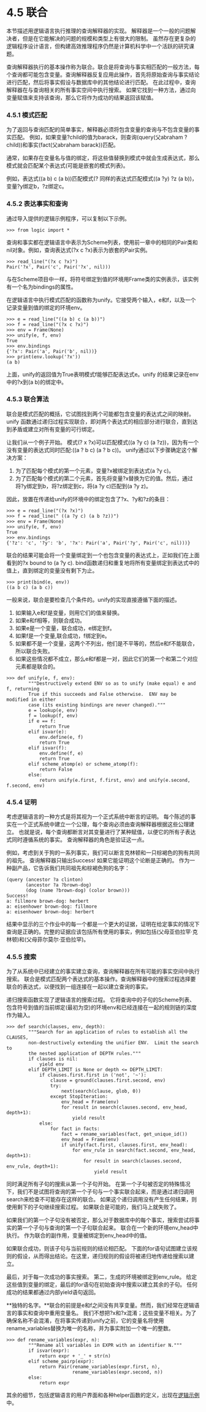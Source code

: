 # 4.5 联合

本节描述用逻辑语言执行推理的查询解释器的实现。 解释器是一个一般的问题解决者，但是在它能解决的问题的规模和类型上有很大的限制。 虽然存在更复杂的逻辑程序设计语言，但构建高效推理程序仍然是计算机科学中一个活跃的研究课题。 

查询解释器执行的基本操作称为联合。联合是将查询与事实相匹配的一般方法，每个查询都可能包含变量。查询解释器反复应用此操作，首先将原始查询与事实结论进行匹配，然后将事实假设与数据库中的其他结论进行匹配。 在此过程中，查询解释器在与查询相关的所有事实空间中执行搜索。 如果它找到一种方法，通过向变量赋值来支持该查询，那么它将作为成功的结果返回该赋值。

### 4.5.1 模式匹配

为了返回与查询匹配的简单事实，解释器必须将包含变量的查询与不包含变量的事实匹配。 例如，如果变量?child的值为barack，则查询\(query\(父abraham ?child\)\)和事实\(fact\(父abraham barack\)\)匹配。

通常，如果存在变量名与值的绑定，将这些值替换到模式中就会生成表达式，那么模式就会匹配某个表达式\(可能是嵌套的模式列表\)。 

例如，表达式\(\(a b\) c \(a b\)\)匹配模式\(? 同样的表达式匹配模式\(\(a ?y\) ?z \(a b\)\)，变量?y绑定b，?z绑定c。

### 4.5.2 表达事实和查询

通过导入提供的逻辑示例程序，可以复制以下示例。

```text
>>> from logic import *
```

查询和事实都在逻辑语言中表示为Scheme列表，使用前一章中的相同的Pair类和nil对象。例如，查询表达式\(?x c ?x\)表示为嵌套的Pair实例。

```text
>>> read_line("(?x c ?x)")
Pair('?x', Pair('c', Pair('?x', nil)))
```

与在Scheme项目中一样，将符号绑定到值的环境用Frame类的实例表示，该实例有一个名为bindings的属性。

在逻辑语言中执行模式匹配的函数称为unify。它接受两个输入，e和f，以及一个记录变量到值的绑定的环境env。

```text
>>> e = read_line("((a b) c (a b))")
>>> f = read_line("(?x c ?x)")
>>> env = Frame(None)
>>> unify(e, f, env)
True
>>> env.bindings
{'?x': Pair('a', Pair('b', nil))}
>>> print(env.lookup('?x'))
(a b)
```

上面，unify的返回值为True表明模式f能够匹配表达式e。unify 的结果记录在env中的?x到\(a b\)的绑定中。

### 4.5.3 联合算法

联合是模式匹配的概括，它试图找到两个可能都包含变量的表达式之间的映射。unify 函数通过递归过程实现联合，即对两个表达式的相应部分进行联合，直到达到矛盾或建立对所有变量的可行绑定。

让我们从一个例子开始。 模式\(? x ?x\)可以匹配模式\(\(a ?y c\) \(a ?z\)\)，因为有一个没有变量的表达式同时匹配:\(\(a ? b c\) \(a ? b c\)\)。 unify通过以下步骤确定这个解决方案：

1. 为了匹配每个模式的第一个元素，变量?x被绑定到表达式\(a ?y c\)。 
2. 为了匹配每个模式的第二个元素，首先将变量?x替换为它的值。然后，通过将?y绑定到b，将?z绑定到c，将\(a ?y c\)匹配到\(a ?y z\)。

因此，放置在传递给unify的环境中的绑定包含了?x、?y和?z的条目：

```text
>>> e = read_line("(?x ?x)")
>>> f = read_line(" ((a ?y c) (a b ?z))")
>>> env = Frame(None)
>>> unify(e, f, env)
True
>>> env.bindings
{'?z': 'c', '?y': 'b', '?x': Pair('a', Pair('?y', Pair('c', nil)))}
```

联合的结果可能会将一个变量绑定到一个也包含变量的表达式上，正如我们在上面看到的?x bound to \(a ?y c\). bind函数递归和重复地将所有变量绑定到表达式中的值上，直到绑定的变量没有剩下为止。

```text
>>> print(bind(e, env))
((a b c) (a b c))
```

一般来说，联合是要检查几个条件的。unify的实现直接遵循下面的描述。

1. 如果输入e和f是变量，则用它们的值来替换。 
2. 如果e和f相等，则联合成功。 
3. 如果e是一个变量，联合成功，e绑定到f。
4. 如果f是一个变量,联合成功，f绑定到e。
5. 如果都不是一个变量，这两个不列出，他们是不平等的，然后e和f不能联合，所以联合失败。 
6. 如果这些情况都不成立，那么e和f都是一对，因此它们的第一个和第二个对应元素都是联合的。

```text
>>> def unify(e, f, env):
        """Destructively extend ENV so as to unify (make equal) e and f, returning
        True if this succeeds and False otherwise.  ENV may be modified in either
        case (its existing bindings are never changed)."""
        e = lookup(e, env)
        f = lookup(f, env)
        if e == f:
            return True
        elif isvar(e):
            env.define(e, f)
            return True
        elif isvar(f):
            env.define(f, e)
            return True
        elif scheme_atomp(e) or scheme_atomp(f):
            return False
        else:
            return unify(e.first, f.first, env) and unify(e.second, f.second, env)
```

### 4.5.4 证明

考虑逻辑语言的一种方式是将其视为一个正式系统中断言的证明。 每个陈述的事实在一个正式系统中建立一个公理，每个查询必须由查询解释器根据这些公理建立。 也就是说，每个查询都断言对其变量进行了某种赋值，以便它的所有子表达式同时遵循系统的事实。 查询解释器的角色是验证这一点。 

例如，考虑到关于狗的一系列事实，我们可以断言克林顿和一只棕褐色的狗有共同的祖先。 查询解释器只输出Success! 如果它能证明这个论断是正确的。 作为一种副产品，它告诉我们共同祖先和棕褐色狗的名字：

```text
(query (ancestor ?a clinton)
       (ancestor ?a ?brown-dog)
       (dog (name ?brown-dog) (color brown)))
Success!
a: fillmore brown-dog: herbert
a: eisenhower brown-dog: fillmore
a: eisenhower brown-dog: herbert
```

结果中显示的三个作业中的每一个都是一个更大的证据，证明在给定事实的情况下查询是正确的。完整的证据应该包括所有使用的事实，例如包括\(父母亚伯拉罕·克林顿\)和\(父母菲尔莫尔·亚伯拉罕\)。

### 4.5.5 搜索

为了从系统中已经建立的事实建立查询，查询解释器在所有可能的事实空间中执行搜索。 联合是模式匹配两个表达式的基本操作。查询解释器中的搜索过程选择要联合的表达式，以便找到一组连接在一起以建立查询的事实。 

递归搜索函数实现了逻辑语言的搜索过程。 它将查询中的子句的Scheme列表、包含符号到值的当前绑定\(最初为空\)的环境env和已经连接在一起的规则链的深度作为输入。

```text
>>> def search(clauses, env, depth):
        """Search for an application of rules to establish all the CLAUSES,
        non-destructively extending the unifier ENV.  Limit the search to
        the nested application of DEPTH rules."""
        if clauses is nil:
            yield env
        elif DEPTH_LIMIT is None or depth <= DEPTH_LIMIT:
            if clauses.first.first in ('not', '~'):
                clause = ground(clauses.first.second, env)
                try:
                    next(search(clause, glob, 0))
                except StopIteration:
                    env_head = Frame(env)
                    for result in search(clauses.second, env_head, depth+1):
                        yield result
            else:
                for fact in facts:
                    fact = rename_variables(fact, get_unique_id())
                    env_head = Frame(env)
                    if unify(fact.first, clauses.first, env_head):
                        for env_rule in search(fact.second, env_head, depth+1):
                            for result in search(clauses.second, env_rule, depth+1):
                                yield result
```

同时满足所有子句的搜索从第一个子句开始。 在第一个子句被否定的特殊情况下，我们不是试图将查询的第一个子句与一个事实联合起来，而是通过递归调用search来检查不可能存在这样的联合。 如果这个递归调用没有产生任何结果，则使用剩下的子句继续搜索过程。 如果联合是可能的，我们马上就失败了。 

如果我们的第一个子句没有被否定，那么对于数据库中的每个事实，搜索尝试将事实的第一个子句与查询的第一个子句联合起来。 联合在一个新的环境env\_head中执行。 作为联合的副作用，变量被绑定到env\_head中的值。 

如果联合成功，则该子句与当前规则的结论相匹配。 下面的for语句试图建立该规则的假设，从而得出结论。在这里，递归规则的假设将被递归地传递给搜索以建立。

最后，对于每一次成功的事实搜索。 第二，生成的环境被绑定到env\_rule。 给定这些值到变量的绑定，最后的for语句在初始查询中搜索以建立其余的子句。 任何成功的结果都通过内部yield语句返回。 

**独特的名字。**联合的前提是e和f之间没有共享变量。然而，我们经常在逻辑语言的事实和查询中重用变量名。 我们不想把?x和?x混淆；这些变量不相关。为了确保名称不会混淆，在将事实传递到unify之前，它的变量名将使用rename\_variables替换为唯一的名称，并为事实附加一个唯一的整数。

```text
>>> def rename_variables(expr, n):
        """Rename all variables in EXPR with an identifier N."""
        if isvar(expr):
            return expr + '_' + str(n)
        elif scheme_pairp(expr):
            return Pair(rename_variables(expr.first, n),
                        rename_variables(expr.second, n))
        else:
            return expr
```

其余的细节，包括逻辑语言的用户界面和各种helper函数的定义，出现在[逻辑示例](http://composingprograms.com/examples/logic/logic.py.html)中。





